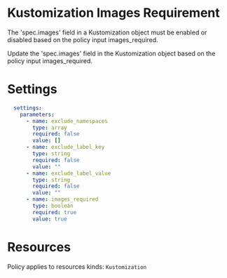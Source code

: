 # Kustomization Images Requirement

The 'spec.images' field in a Kustomization object must be enabled or disabled based on the policy input images_required.

Update the 'spec.images' field in the Kustomization object based on the policy input images_required.

# Settings
```yaml
  settings:
    parameters:
      - name: exclude_namespaces
        type: array
        required: false
        value: []
      - name: exclude_label_key
        type: string
        required: false
        value: ""
      - name: exclude_label_value
        type: string
        required: false
        value: ""
      - name: images_required
        type: boolean
        required: true
        value: true
```

# Resources
Policy applies to resources kinds:
`Kustomization`
